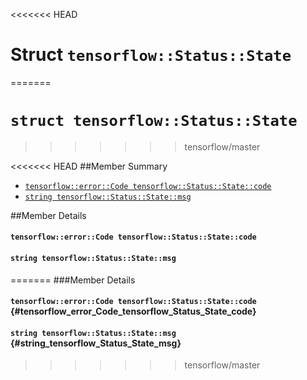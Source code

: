 <<<<<<< HEAD
# Struct `tensorflow::Status::State` <a class="md-anchor" id="AUTOGENERATED-struct--tensorflow--status--state-"></a>
=======
# `struct tensorflow::Status::State`
>>>>>>> tensorflow/master





<<<<<<< HEAD
##Member Summary <a class="md-anchor" id="AUTOGENERATED-member-summary"></a>

* [`tensorflow::error::Code tensorflow::Status::State::code`](#tensorflow_error_Code_tensorflow_Status_State_code)
* [`string tensorflow::Status::State::msg`](#string_tensorflow_Status_State_msg)

##Member Details <a class="md-anchor" id="AUTOGENERATED-member-details"></a>

#### `tensorflow::error::Code tensorflow::Status::State::code` <a class="md-anchor" id="tensorflow_error_Code_tensorflow_Status_State_code"></a>





#### `string tensorflow::Status::State::msg` <a class="md-anchor" id="string_tensorflow_Status_State_msg"></a>
=======
###Member Details

#### `tensorflow::error::Code tensorflow::Status::State::code` {#tensorflow_error_Code_tensorflow_Status_State_code}





#### `string tensorflow::Status::State::msg` {#string_tensorflow_Status_State_msg}
>>>>>>> tensorflow/master




